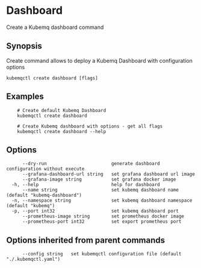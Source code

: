 # Dashboard

Create a Kubemq dashboard command

## Synopsis

Create command allows to deploy a Kubemq Dashboard with configuration options

```text
kubemqctl create dashboard [flags]
```

## Examples

```text
    # Create default Kubemq Dashboard
    kubemqctl create dashboard

    # Create Kubemq dashboard with options - get all flags
    kubemqctl create dashboard --help
```

## Options

```text
      --dry-run                        generate dashboard configuration without execute
      --grafana-dashboard-url string   set grafana dashboard url image
      --grafana-image string           set grafana docker image
  -h, --help                           help for dashboard
      --name string                    set kubemq dashboard name (default "kubemq-dashboard")
  -n, --namespace string               set kubemq dashboard namespace (default "kubemq")
  -p, --port int32                     set kubemq dashboard port
      --prometheus-image string        set prometheus docker image
      --prometheus-port int32          set export prometheus port
```

## Options inherited from parent commands

```text
      --config string   set kubemqctl configuration file (default "./.kubemqctl.yaml")
```

